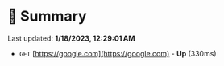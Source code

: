 # 📖 Summary
Last updated: **1/18/2023, 12:29:01 AM**

- `GET` [https://google.com](https://google.com) - **Up** (330ms)
